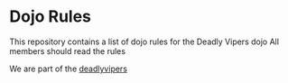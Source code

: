 Dojo Rules
==========

This repository contains a list of dojo rules for the Deadly Vipers dojo
All members should read the rules

We are part of the [deadlyvipers](https://github.com/deadlyvipers)

